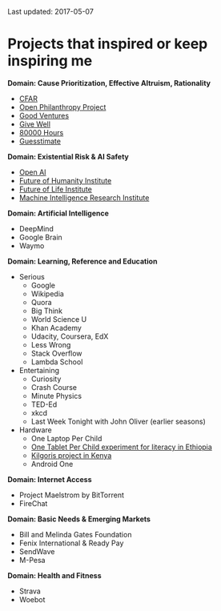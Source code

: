 Last updated: 2017-05-07

# Projects that inspired or keep inspiring me

**Domain: Cause Prioritization, Effective Altruism, Rationality**
  * [CFAR](http://www.rationality.org/)
  * [Open Philanthropy Project](https://www.openphilanthropy.org/)
  * [Good Ventures](http://www.goodventures.org/)
  * [Give Well](https://www.givewell.org/)
  * [80000 Hours](https://80000hours.org/)
  * [Guesstimate](https://www.getguesstimate.com/)
  
**Domain: Existential Risk & AI Safety**
  * [Open AI](https://openai.com/)
  * [Future of Humanity Institute](https://www.fhi.ox.ac.uk/)
  * [Future of Life Institute](https://futureoflife.org/)
  * [Machine Intelligence Research Institute](https://intelligence.org/)

**Domain: Artificial Intelligence**
  * DeepMind
  * Google Brain
  * Waymo

**Domain: Learning, Reference and Education**
  * Serious
    * Google
    * Wikipedia
    * Quora
    * Big Think
    * World Science U
    * Khan Academy
    * Udacity, Coursera, EdX
    * Less Wrong
    * Stack Overflow
    * Lambda School
  * Entertaining
    * Curiosity
    * Crash Course
    * Minute Physics
    * TED-Ed
    * xkcd
    * Last Week Tonight with John Oliver (earlier seasons)
  * Hardware
    * One Laptop Per Child
    * [One Tablet Per Child experiment for literacy in Ethiopia](https://www.technologyreview.com/s/506466/given-tablets-but-no-teachers-ethiopian-children-teach-themselves/)
    * [Kilgoris project in Kenya](http://www.thekilgorisproject.com/)
    * Android One
    
**Domain: Internet Access**
  * Project Maelstrom by BitTorrent
  * FireChat

**Domain: Basic Needs & Emerging Markets**
  * Bill and Melinda Gates Foundation
  * Fenix International & Ready Pay
  * SendWave
  * M-Pesa

**Domain: Health and Fitness**
  * Strava
  * Woebot
